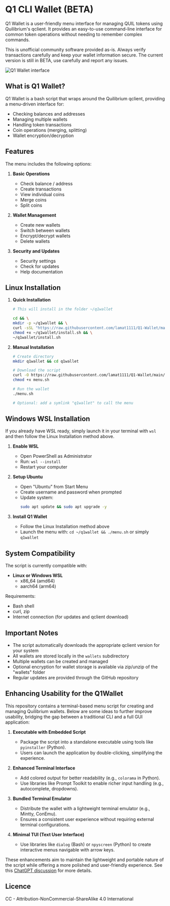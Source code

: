 # Q1 CLI Wallet (BETA)

Q1 Wallet is a user-friendly menu interface for managing QUIL tokens using Quilibrium's qclient. It provides an easy-to-use command-line interface for common token operations without needing to remember complex commands.

This is unofficial community software provided as-is. Always verify transactions carefully and keep your wallet information secure.
The current version is still in BETA, use carefully and report any issues.

![Q1 Wallet interface](https://i.imgur.com/QpwuO6k.png)

## What is Q1 Wallet?

Q1 Wallet is a bash script that wraps around the Quilibrium qclient, providing a menu-driven interface for:
- Checking balances and addresses
- Managing multiple wallets
- Handling token transactions
- Coin operations (merging, splitting)
- Wallet encryption/decryption

## Features

The menu includes the following options:

1. **Basic Operations**
   - Check balance / address
   - Create transactions
   - View individual coins
   - Merge coins
   - Split coins

2. **Wallet Management**
   - Create new wallets
   - Switch between wallets
   - Encrypt/decrypt wallets
   - Delete wallets

3. **Security and Updates**
   - Security settings
   - Check for updates
   - Help documentation

## Linux Installation

1. **Quick Installation**
   
   ```bash
   # This will install in the folder ~/q1wallet

   cd && \
   mkdir -p ~/q1wallet && \
   curl -sSL "https://raw.githubusercontent.com/lamat1111/Q1-Wallet/main/install.sh" -o ~/q1wallet/install.sh && \
   chmod +x ~/q1wallet/install.sh && \
   ~/q1wallet/install.sh
   ```

2. **Manual Installation**
   ```bash
   # Create directory
   mkdir q1wallet && cd q1wallet

   # Download the script
   curl -O https://raw.githubusercontent.com/lamat1111/Q1-Wallet/main/menu.sh
   chmod +x menu.sh

   # Run the wallet
   ./menu.sh

   # Optional: add a symlink "q1wallet" to call the menu
   ```

## Windows WSL Installation

If you already have WSL ready, simply launch it in your terminal with `wsl` and then follow the Linux Installation method above.

1. **Enable WSL**
   - Open PowerShell as Administrator
   - Run: `wsl --install`
   - Restart your computer

2. **Setup Ubuntu**
   - Open "Ubuntu" from Start Menu
   - Create username and password when prompted
   - Update system: 
     ```bash
     sudo apt update && sudo apt upgrade -y
     ```

3. **Install Q1 Wallet**
   - Follow the Linux Installation method above
   - Launch the menu with: `cd ~/q1wallet && ./menu.sh` or simply `q1wallet`

## System Compatibility

The script is currently compatible with:

- **Linux or Windows WSL**
  - x86_64 (amd64)
  - aarch64 (arm64)

Requirements:
- Bash shell
- curl, zip
- Internet connection (for updates and qclient download)

## Important Notes

- The script automatically downloads the appropriate qclient version for your system
- All wallets are stored locally in the `wallets` subdirectory
- Multiple wallets can be created and managed
- Optional encryption for wallet storage is available via zip/unzip of the "wallets" folder
- Regular updates are provided through the GitHub repository

## Enhancing Usability for the Q1Wallet

This repository contains a terminal-based menu script for creating and managing Quilibrium wallets. Below are some ideas to further improve usability, bridging the gap between a traditional CLI and a full GUI application:

1. **Executable with Embedded Script**  
   - Package the script into a standalone executable using tools like `pyinstaller` (Python).  
   - Users can launch the application by double-clicking, simplifying the experience.

2. **Enhanced Terminal Interface**  
   - Add colored output for better readability (e.g., `colorama` in Python).  
   - Use libraries like Prompt Toolkit to enable richer input handling (e.g., autocomplete, dropdowns).

3. **Bundled Terminal Emulator**  
   - Distribute the wallet with a lightweight terminal emulator (e.g., Mintty, ConEmu).  
   - Ensures a consistent user experience without requiring external terminal configurations.

4. **Minimal TUI (Text User Interface)**  
   - Use libraries like `dialog` (Bash) or `npyscreen` (Python) to create interactive menus navigable with arrow keys.

These enhancements aim to maintain the lightweight and portable nature of the script while offering a more polished and user-friendly experience.
See this [ChatGPT discussion](https://chatgpt.com/share/6761ae54-d1cc-8007-b3f8-3cfcf66b8551) for more details.

## Licence

CC - Attribution-NonCommercial-ShareAlike 4.0 International
